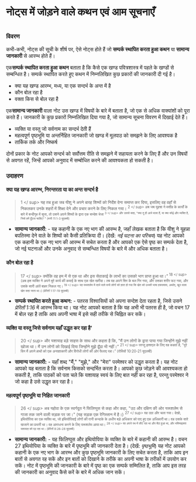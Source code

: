 # नोट्स में जोड़ने वाले कथन एवं आम सूचनाएँ

 #

### विवरण

कभी-कभी, नोट्स की सूची के शीर्ष पर, ऐसे नोट्स होते हैं जो **सम्पर्क स्थापित करता हुआ कथन** या **सामान्य जानकारी** से आरम्भ होते हैं।

एक**सम्पर्क स्थापित करता हुआ कथन** बताता है कि कैसे एक खण्ड पवित्रशास्त्र में पहले के खण्डों से सम्बन्धित है। सम्पर्क स्थापित करते हुए कथन में निम्नलिखित कुछ प्रकारों की जानकारी दी गई है।

* क्या यह खण्ड आरम्भ, मध्य, या एक सन्दर्भ के अन्त में है
* कौन बोल रहा है
* वक्ता किस से बोल रहा है

एक**सामान्य जानकारी** वाला नोट उस खण्ड में विषयों के बारे में बताता है, जो एक से अधिक वाक्यांशों को पूरा करते हैं। जानकारी के कुछ प्रकारों निम्नलिखित दिया गया है, जो सामान्य सूचना विवरण में दिखाई देते हैं।

* व्यक्ति या वस्तु जो सर्वनाम का सन्दर्भ देती हैं
* महत्वपूर्ण पृष्ठभूमि या अन्तर्निहित जानकारी जो खण्ड में मूलपाठ को समझने के लिए आवश्यक है
* तार्किक तर्क और निष्कर्ष

दोनों प्रकार के नोट आपको सन्दर्भ को सर्वोत्तम रीति से समझने में सहायता करने के लिए हैं और उन विषयों से अवगत रहें, जिन्हें आपको अनुवाद में सम्बोधित करने की आवश्यकता हो सकती है।

### उदाहरण

#### क्या यह खण्ड आरम्भ, निरन्तरता या का अन्त सन्दर्भ है

> <sup> 1 </ sup> यह तब हुआ जब यीशु ने अपने बारह शिष्यों को निर्देश देना समाप्त कर दिया, इसलिए वह वहाँ से निकलकर उनके शहरों में शिक्षा देने और प्रचार करने के लिए निकल गया। <sup> 2 </ sup> अब जब यूहन्ना ने मसीह के कार्यों के बारे में बन्दीगृह में सुना, तो उसने अपने शिष्यों के द्वारा एक सन्देश भेजा <sup> 3 </ sup> और उससे कहा, "क्या तू ही आने वाला हैं, या क्या कोई और व्यक्ति है, जिसे हमें ढूँढना चाहिए? " (मत्ती 11:1-3 यूएलबी)

* **सामान्य जानकारी**: - यह कहानी के एक नए भाग की आरम्भ है, जहाँ लेखक बताता है कि यीशु ने यूहन्ना बपतिस्मा देने वाले के शिष्यों को कैसी प्रतिक्रिया दी। (देखें: *नई घटना का परिचय*) यह नोट आपको एक कहानी के एक नए भाग की आरम्भ में सचेत करता है और आपको एक ऐसे पृष्ठ का सम्पर्क देता है, जो नई घटनाओं और उनके अनुवाद से सम्बन्धित विषयों के बारे में और अधिक बताता है।

#### कौन बोल रहा है

> <sup> 17 </ sup> क्योंकि वह हम में से एक था और इस सेवाकाई के लाभों का उसको भाग प्राप्त हुआ था।”<sup> 18 </ sup> (अब इस व्यक्ति ने अपने बुरे कार्य की कमाई के साथ एक खेत खरीदा। तब वह अपने सिर के बल गिर गया, और उसका शरीर फट गया, और उसके सारी आंतें बाहर निकल गए। <sup> 19 </ sup> यह यरूशलेम में रहने वाले सभी लोगों को ज्ञात हो गया कि खेत को उनकी भाषा हकलदमा, अर्थात्, खून वाला खेत कहा जाता था।) (प्रेरितों 1:17-19 यूएलबी)

* **सम्पर्क स्थापित करते हुआ कथन:** - पतरस विश्वासियों को अपना सन्देश देता रहता है, जिसे उसने *प्रेरितों 1:16* में आरम्भ किया था। यह नोट आपको बताता है कि यह अभी भी पतरस ही है, जो वचन 17 में बोल रहा है ताकि आप अपनी भाषा में इसे सही तरीके से चिह्नित कर सकें।

#### व्यक्ति या वस्तु जिसे सर्वनाम यहाँ उद्धृत कर रहा है'

> <sup> 20 </ sup> और यशायाह बड़े साहस के साथ और कहता है कि,
> "मैं उन लोगों के द्वारा पाया गया जिन्होंने मुझे नहीं खोजा था।
> मैं उन लोगों को दिखाई दिया जिन्होंने मुझे ढूँढा भी नहीं।”
> <sup> 21 </ sup> परन्तु इस्राएल के लिए वह कहता है, "पूरे दिन मैं अपने हाथों को
> एक अनाज्ञाकारी और विरोधी लोगों की ओर फैलाए रहा।” (रोमियों 10:20-21 यूएलबी)

* **सामान्य जानकारी:** - यहाँ शब्द "मैं," "मुझे," और "मेरा" परमेश्वर को उद्धृत करता है। यह नोट आपको यह बताता है कि सर्वनाम किसको सन्दर्भित करता है। आपको कुछ जोड़ने की आवश्यकता हो सकती है, ताकि पाठकों को पता चले कि यशायाह स्वयं के लिए बात नहीं कर रहा है, परन्तु परमेश्वर ने जो कहा है उसे उद्धृत कर रहा है।

#### महत्वपूर्ण पृष्ठभूमि या निहित जानकारी

> <sup> 26 </ sup> अब यहोवा के एक स्वर्गदूत ने फिलिप्पुस से कहा और कहा, "उठ और दक्षिण की ओर यरूशलेम से गाजा तक जाने वाली सड़क पर जा।" (यह सड़क एक रेगिस्तान में है।) <Sup> 27 </ sup> वह उठा और चला गया। देखो, इथियोपिया का एक व्यक्ति था, जो इथियोपियाई लोगों की रानी कन्दाके के अधीन बड़े अधिकार को पाए हुए एक अधिकारी था। वह उसके सारे खजाने का प्रभारी था। वह आराधना करने के लिए यरूशलेम आया था। <sup> 28 </ sup> वह अपने रथ में लौट रहा था और बैठा हुआ था, और भविष्यद्वक्ता यशायाह को पढ़ रहा था। (प्रेरितों 8:26-28 यूएलबी)

* **सामान्य जानकारी:** - यह फिलिप्पुस और इथियोपिया के व्यक्ति के बारे में कहानी की आरम्भ है। वचन 27 इथियोपिया के व्यक्ति के बारे में पृष्ठभूमि की जानकारी देता है। (देखें: *पृष्ठभूमि*) यह नोट आपको कहानी के एक नए भाग के आरम्भ और कुछ पृष्ठभूमि जानकारी के लिए सचेत करता है, ताकि आप इन बातों से अवगत रह सकें और इन बातों को दिखाने के तरीके का अपनी भाषा के तरीकों में उपयोग कर सकें। नोट में पृष्ठभूमि की जानकारी के बारे में पृष्ठ का एक सम्पर्क सम्मिलित है, ताकि आप इस तरह की जानकारी का अनुवाद कैसे करें के बारे में अधिक जान सकें।
